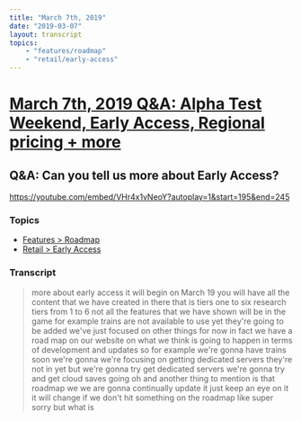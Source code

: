 ```yaml
---
title: "March 7th, 2019"
date: "2019-03-07"
layout: transcript
topics: 
    - "features/roadmap"
    - "retail/early-access"
---
```

# [March 7th, 2019 Q&A: Alpha Test Weekend, Early Access, Regional pricing + more](../2019-03-07.md)
## Q&A: Can you tell us more about Early Access?
https://youtube.com/embed/VHr4x1vNeoY?autoplay=1&start=195&end=245
### Topics
* [Features > Roadmap](../topics/features/roadmap.md)
* [Retail > Early Access](../topics/retail/early-access.md)

### Transcript

> more about early access it will begin on
> March 19 you will have all the content
> that we have created in there that is
> tiers one to six research tiers from 1
> to 6 not all the features that we have
> shown will be in the game for example
> trains are not available to use yet
> they're going to be added we've just
> focused on other things for now in fact
> we have a road map on our website on
> what we think is going to happen in
> terms of development and updates so for
> example we're gonna have trains soon
> we're gonna we're focusing on getting
> dedicated servers they're not in yet but
> we're gonna try get dedicated servers
> we're gonna try and get cloud saves
> going oh and another thing to mention is
> that roadmap we we are gonna continually
> update it just keep an eye on it it will
> change if we don't hit something on the
> roadmap like super sorry but what is
